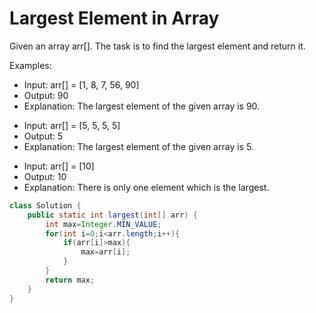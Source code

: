 # Largest Element in Array

Given an array arr[]. The task is to find the largest element and return it.

Examples:

* Input: arr[] = [1, 8, 7, 56, 90]
* Output: 90
* Explanation: The largest element of the given array is 90.

- Input: arr[] = [5, 5, 5, 5]
- Output: 5
- Explanation: The largest element of the given array is 5.

+ Input: arr[] = [10]
+ Output: 10
+ Explanation: There is only one element which is the largest.

``` java
class Solution {
    public static int largest(int[] arr) {
        int max=Integer.MIN_VALUE;
        for(int i=0;i<arr.length;i++){
            if(arr[i]>max){
                max=arr[i];
            }
        }
        return max;
    }
}
```
